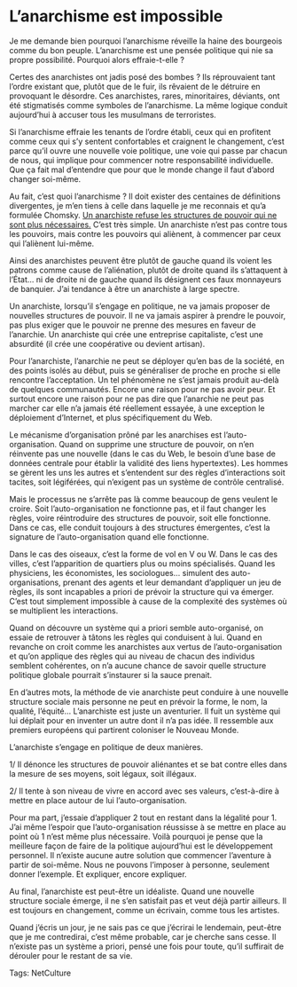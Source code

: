 # L’anarchisme est impossible

Je me demande bien pourquoi l’anarchisme réveille la haine des bourgeois comme du bon peuple. L’anarchisme est une pensée politique qui nie sa propre possibilité. Pourquoi alors effraie-t-elle ?

Certes des anarchistes ont jadis posé des bombes ? Ils réprouvaient tant l’ordre existant que, plutôt que de le fuir, ils rêvaient de le détruire en provoquant le désordre. Ces anarchistes, rares, minoritaires, déviants, ont été stigmatisés comme symboles de l’anarchisme. La même logique conduit aujourd’hui à accuser tous les musulmans de terroristes.

Si l’anarchisme effraie les tenants de l’ordre établi, ceux qui en profitent comme ceux qui s’y sentent confortables et craignent le changement, c’est parce qu’il ouvre une nouvelle voie politique, une voie qui passe par chacun de nous, qui implique pour commencer notre responsabilité individuelle. Que ça fait mal d’entendre que pour que le monde change il faut d’abord changer soi-même.

Au fait, c’est quoi l’anarchisme ? Il doit exister des centaines de définitions divergentes, je m’en tiens à celle dans laquelle je me reconnais et qu’a formulée Chomsky. [Un anarchiste refuse les structures de pouvoir qui ne sont plus nécessaires.](http://blog.tcrouzet.com/2010/02/11/anarchisme-emancipation/) C’est très simple. Un anarchiste n’est pas contre tous les pouvoirs, mais contre les pouvoirs qui aliènent, à commencer par ceux qui l’aliènent lui-même.

Ainsi des anarchistes peuvent être plutôt de gauche quand ils voient les patrons comme cause de l’aliénation, plutôt de droite quand ils s’attaquent à l’État… ni de droite ni de gauche quand ils désignent ces faux monnayeurs de banquier. J’ai tendance à être un anarchiste à large spectre.

Un anarchiste, lorsqu’il s’engage en politique, ne va jamais proposer de nouvelles structures de pouvoir. Il ne va jamais aspirer à prendre le pouvoir, pas plus exiger que le pouvoir ne prenne des mesures en faveur de l’anarchie. Un anarchiste qui crée une entreprise capitaliste, c’est une absurdité (il crée une coopérative ou devient artisan).

Pour l’anarchiste, l’anarchie ne peut se déployer qu’en bas de la société, en des points isolés au début, puis se généraliser de proche en proche si elle rencontre l’acceptation. Un tel phénomène ne s’est jamais produit au-delà de quelques communautés. Encore une raison pour ne pas avoir peur. Et surtout encore une raison pour ne pas dire que l’anarchie ne peut pas marcher car elle n’a jamais été réellement essayée, à une exception le déploiement d’Internet, et plus spécifiquement du Web.

Le mécanisme d’organisation prôné par les anarchises est l’auto-organisation. Quand on supprime une structure de pouvoir, on n’en réinvente pas une nouvelle (dans le cas du Web, le besoin d’une base de données centrale pour établir la validité des liens hypertextes). Les hommes se gèrent les uns les autres et s’entendent sur des règles d’interactions soit tacites, soit légiférées, qui n’exigent pas un système de contrôle centralisé.

Mais le processus ne s’arrête pas là comme beaucoup de gens veulent le croire. Soit l’auto-organisation ne fonctionne pas, et il faut changer les règles, voire réintroduire des structures de pouvoir, soit elle fonctionne. Dans ce cas, elle conduit toujours à des structures émergentes, c’est la signature de l’auto-organisation quand elle fonctionne.

Dans le cas des oiseaux, c’est la forme de vol en V ou W. Dans le cas des villes, c’est l’apparition de quartiers plus ou moins spécialisés. Quand les physiciens, les économistes, les sociologues… simulent des auto-organisations, prenant des agents et leur demandant d’appliquer un jeu de règles, ils sont incapables a priori de prévoir la structure qui va émerger. C’est tout simplement impossible à cause de la complexité des systèmes où se multiplient les interactions.

Quand on découvre un système qui a priori semble auto-organisé, on essaie de retrouver à tâtons les règles qui conduisent à lui. Quand en revanche on croit comme les anarchistes aux vertus de l’auto-organisation et qu’on applique des règles qui au niveau de chacun des individus semblent cohérentes, on n’a aucune chance de savoir quelle structure politique globale pourrait s’instaurer si la sauce prenait.

En d’autres mots, la méthode de vie anarchiste peut conduire à une nouvelle structure sociale mais personne ne peut en prévoir la forme, le nom, la qualité, l’équité… L’anarchiste est juste un aventurier. Il fuit un système qui lui déplait pour en inventer un autre dont il n’a pas idée. Il ressemble aux premiers européens qui partirent coloniser le Nouveau Monde.

L’anarchiste s’engage en politique de deux manières.

1/ Il dénonce les structures de pouvoir aliénantes et se bat contre elles dans la mesure de ses moyens, soit légaux, soit illégaux.

2/ Il tente à son niveau de vivre en accord avec ses valeurs, c’est-à-dire à mettre en place autour de lui l’auto-organisation.

Pour ma part, j’essaie d’appliquer 2 tout en restant dans la légalité pour 1. J’ai même l’espoir que l’auto-organisation réussisse à se mettre en place au point où 1 n’est même plus nécessaire. Voilà pourquoi je pense que la meilleure façon de faire de la politique aujourd’hui est le développement personnel. Il n’existe aucune autre solution que commencer l’aventure à partir de soi-même. Nous ne pouvons l’imposer à personne, seulement donner l’exemple. Et expliquer, encore expliquer.

Au final, l’anarchiste est peut-être un idéaliste. Quand une nouvelle structure sociale émerge, il ne s’en satisfait pas et veut déjà partir ailleurs. Il est toujours en changement, comme un écrivain, comme tous les artistes.

Quand j’écris un jour, je ne sais pas ce que j’écrirai le lendemain, peut-être que je me contredirai, c’est même probable, car je cherche sans cesse. Il n’existe pas un système a priori, pensé une fois pour toute, qu’il suffirait de dérouler pour le restant de sa vie.

Tags: NetCulture